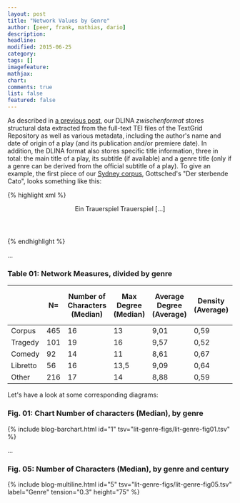 ```yaml
---
layout: post
title: "Network Values by Genre"
author: [peer, frank, mathias, dario]
description:
headline:
modified: 2015-06-25
category:
tags: []
imagefeature:
mathjax:
chart:
comments: true
list: false
featured: false
---
```

As described in [a previous post](/Introducing-Our-Zwischenformat/), our DLINA *zwischenformat* stores structural data extracted from the full-text TEI files of the TextGrid Repository as well as various metadata, including the author's name and date of origin of a play (and its publication and/or premiere date). In addition, the DLINA format also stores specific title information, three in total: the main title of a play, its subtitle (if available) and a genre title (only if a genre can be derived from the official subtitle of a play). To give an example, the first piece of our [Sydney corpus](/Introducing-DLINA-Corpus-15-07-Codename-Sydney/), Gottsched's "Der sterbende Cato", looks something like this:

{% highlight xml %}
<header>
 <title>Der sterbende Cato</title>
 <subtitle>Ein Trauerspiel</subtitle>
 <genretitle>Trauerspiel</genretitle>
 [...]
</header>
{% endhighlight %}




...

### Table 01: Network Measures, divided by genre

|          | N=  | Number of Characters (Median) | Max Degree (Median) | Average Degree (Average) | Density (Average) | Average Path Length (Average) |
|----------|-----|-------------------------------|---------------------|--------------------------|-------------------|-------------------------------|
| Corpus   | 465 | 16                            | 13                  | 9,01                     | 0,59              | 1,46                          |
| Tragedy  | 101 | 19                            | 16                  | 9,57                     | 0,52              | 1,56                          |
| Comedy   | 92  | 14                            | 11                  | 8,61                     | 0,67              | 1,36                          |
| Libretto | 56  | 16                            | 13,5                | 9,09                     | 0,64              | 1,39                          |
| Other    | 216 | 17                            | 14                  | 8,88                     | 0,59              | 1,48                          |

Let's have a look at some corresponding diagrams:

### Fig. 01: Chart Number of characters (Median), by genre

{% include blog-barchart.html id="1" tsv="lit-genre-figs/lit-genre-fig01.tsv" %}

...

### Fig. 05: Number of Characters (Median), by genre and century

{% include blog-multiline.html id="5" tsv="lit-genre-figs/lit-genre-fig05.tsv" label="Genre" tension="0.3" height="75" %}
